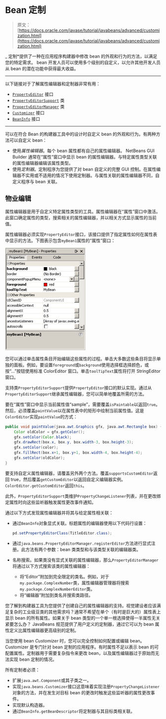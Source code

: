 # Bean 定制

> 原文： [https://docs.oracle.com/javase/tutorial/javabeans/advanced/customization.html](https://docs.oracle.com/javase/tutorial/javabeans/advanced/customization.html)

_ 定制*提供了一种在应用程序构建器中修改 bean 的外观和行为的方法，以满足您的特定需求。 bean 开发人员可以使用多个级别的自定义，以允许其他开发人员从 bean 的潜在功能中获得最大收益。

* * *

以下链接对于了解属性编辑器和定制器非常有用：

*   [`PropertyEditor`](https://docs.oracle.com/javase/8/docs/api/java/beans/PropertyEditor.html) 接口
*   [`PropertyEditorSupport`](https://docs.oracle.com/javase/8/docs/api/java/beans/PropertyEditorSupport.html) 类
*   [`PropertyEditorManager`](https://docs.oracle.com/javase/8/docs/api/java/beans/PropertyEditorManager.html) 类
*   [`Customizer`](https://docs.oracle.com/javase/8/docs/api/java/beans/Customizer.html) 接口
*   [`BeanInfo`](https://docs.oracle.com/javase/8/docs/api/java/beans/BeanInfo.html) 接口

* * *

可以在符合 Bean 的构建器工具中的设计时自定义 bean 的外观和行为。有两种方法可以自定义 bean：

*   使用*属性编辑器*。每个 bean 属性都有自己的属性编辑器。 NetBeans GUI Builder 通常在“属性”窗口中显示 bean 的属性编辑器。与特定属性类型关联的属性编辑器编辑该属性类型。
*   使用*定制器*。定制程序为您提供了对 bean 自定义的完整 GUI 控制。在属性编辑器不实用或不适用的情况下使用定制器。与属性关联的属性编辑器不同，自定义程序与 bean 关联。

## 物业编辑

属性编辑器是用于自定义特定属性类型的工具。属性编辑器在“属性”窗口中激活。此窗口确定属性的类型，搜索相关的属性编辑器，并以相关方式显示属性的当前值。

属性编辑器必须实现`PropertyEditor`接口，该接口提供了指定属性如何在属性表中显示的方法。下图表示包含`myBean1`属性的“属性”窗口：

![This figure represents myBean1 properties in the Property window](img/930cb4b12b04375234f735fa3ea7fb16.jpg)

您可以通过单击属性条目开始编辑这些属性的过程。单击大多数这些条目将显示单独的面板。例如，要设置`foreground`或`background`使用选择框选择颜色，或按“...”按钮使用标准 ColorEditor 窗口。单击`toolTipText`属性将打开 StringEditor 窗口。

支持类`PropertyEditorSupport`提供`PropertyEditor`接口的默认实现。通过从`PropertyEditorSupport`继承属性编辑器，您可以简单地覆盖所需的方法。

要在“属性”窗口中显示当前属性值“sample”，需要覆盖`isPaintable`以返回`true`。然后，必须覆盖`paintValue`以在属性表中的矩形中绘制当前属性值。这是`ColorEditor`实现`paintValue`的方式：

```java
public void paintValue(java.awt.Graphics gfx, java.awt.Rectangle box) {
    Color oldColor = gfx.getColor();
    gfx.setColor(Color.black);
    gfx.drawRect(box.x, box.y, box.width-3, box.height-3);
    gfx.setColor(color);
    gfx.fillRect(box.x+1, box.y+1, box.width-4, box.height-4);
    gfx.setColor(oldColor);
}

```

要支持自定义属性编辑器，请覆盖另外两个方法。覆盖`supportsCustomEditor`返回 true，然后覆盖`getCustomEditor`以返回自定义编辑器实例。 `ColorEditor.getCustomEditor`返回`this`。

此外，`PropertyEditorSupport`类维护`PropertyChangeListener`列表，并在更改绑定属性时向这些监听器触发属性更改事件通知。

通过以下方式发现属性编辑器并将其与给定属性相关联：

*   通过`BeanInfo`对象显式关联。标题属性的编辑器使用以下代码行设置：

    ```java
    pd.setPropertyEditorClass(TitleEditor.class);

    ```

*   通过`java.beans.PropertyEditorManager.registerEditor`方法进行显式注册。此方法有两个参数：bean 类类型和与该类型关联的编辑器类。
*   名称搜索。如果类没有显式关联的属性编辑器，那么`PropertyEditorManager`将通过以下方式搜索该类的属性编辑器：
    *   将“Editor”附加到完全限定的类名。例如，对于`my.package.ComplexNumber`类，属性编辑器管理器将搜索`my.package.ComplexNumberEditor`类。
    *   将“编辑器”附加到类名并搜索类路径。

您了解到构建器工具为您提供了创建自己的属性编辑器的支持。视觉建设者应该满足复杂的工业级豆类的其他需求吗？通常不希望在单个（有时是巨大的）属性表上显示 bean 的所有属性。如果关于 bean 类型的一个单一根选择使得一半属性无关紧要怎么办？ JavaBeans 规范提供了用户定义的定制器，通过它可以为 bean 属性定义比属性编辑器更高级别的定制。

当您使用 bean _Customizer_ 时，您可以完全控制如何配置或编辑 bean。 Customizer 是专门针对 bean 定制的应用程序。有时属性不足以表示 bean 的可配置属性。定制器用于需要复杂指令来更改 bean，以及属性编辑器过于原始而无法实现 bean 定制的情况。

所有定制者必须：

*   扩展`java.awt.Component`或其子类之一。
*   实现`java.beans.Customizer`接口这意味着实现注册`PropertyChangeListener`对象的方法，并在发生对目标 bean 的更改时触发这些监听器的属性更改事件。
*   实现默认构造器。
*   通过`BeanInfo.getBeanDescriptor`将定制器与其目标类相关联。